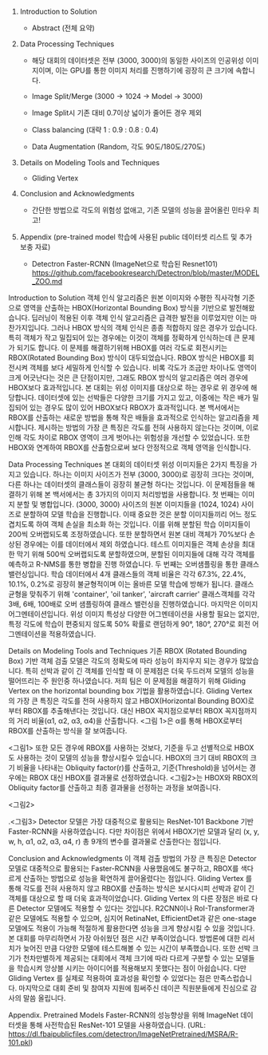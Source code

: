 1) Introduction to Solution
     - Abstract (전체 요약)

2) Data Processing Techniques
     - 해당 대회의 데이터셋은 전부 (3000, 3000)의 동일한 사이즈의 인공위성 이미지이며, 이는 GPU를 통한 이미지 처리를 진행하기에 굉장히 큰 크기에 속합니다.

     - Image Split/Merge (3000 → 1024 → Model → 3000)
     - Image Split시 기존 대비 0.7이상 넓이가 줄어든 경우 제외
     - Class balancing (대략 1 : 0.9 : 0.8 : 0.4)
     - Data Augmentation (Random, 각도 90도/180도/270도)

3) Details on Modeling Tools and Techniques
     - Gliding Vertex

4) Conclusion and Acknowledgments
     - 간단한 방법으로 각도의 위험성 없애고, 기존 모델의 성능을 끌어올린 민타우 최고!

5) Appendix (pre-trained model 학습에 사용된 public 데이터셋 리스트 및 추가 보충 자료)
     - Detectron Faster-RCNN (ImageNet으로 학습된 Resnet101)
          https://github.com/facebookresearch/Detectron/blob/master/MODEL_ZOO.md


Introduction to Solution
객체 인식 알고리즘은 원본 이미지와 수평한 직사각형 기준으로 영역을 산출하는 HBOX(Horizontal Bounding Box) 방식을 기반으로 발전해왔습니다. 딥러닝이 적용된 이후 객체 인식 알고리즘은 급격한 발전을 이루었지만 이는 마찬가지입니다. 그러나 HBOX 방식의 객체 인식은 종종 적합하지 않은 경우가 있습니다. 특히 객체가 작고 밀집되어 있는 경우에는 이것이 객체를 정확하게 인식하는데 큰 문제가 되기도 합니다. 
이 문제를 해결하기위해 HBOX를 여러 각도로 회전시키는 RBOX(Rotated Bounding Box) 방식이 대두되었습니다. RBOX 방식은 HBOX를 회전시켜 객체를 보다 세밀하게 인식할 수 있습니다. 비록 각도가 조금만 차이나도 영역이 크게 어긋난다는 것은 큰 단점이지만, 그래도 RBOX 방식의 알고리즘은 여러 경우에 HBOX보다 효과적입니다.
 본 대회는 위성 이미지를 대상으로 하는 경우로 위 경우에 해당합니다. 데이터셋에 있는 선박들은 다양한 크기를 가지고 있고, 이중에는 작은 배가 밀집되어 있는 경우도 많이 있어 HBOX보다 RBOX가 효과적입니다. 
 본 백서에서는 RBOX를 산출하는 새로운 방법을 통해 작은 배들을 효과적으로 인식하는 알고리즘을 제시합니다. 제시하는 방법의 가장 큰 특징은 각도를 전혀 사용하지 않는다는 것이며, 이로 인해 각도 차이로 RBOX 영역이 크게 벗어나는 위험성을 개선할 수 있었습니다. 또한 HBOX와 연계하여 RBOX를 산출함으로써 보다 안정적으로 객체 영역을 인식합니다.

Data Processing Techniques
 본 대회의 데이터셋 위성 이미지들은 2가지 특징을 가지고 있습니다. 하나는 이미지 사이즈가 전부 (3000, 3000)로 굉장히 크다는 것이며, 다른 하나는 데이터셋의 클래스들이 굉장히 불균형 하다는 것입니다. 이 문제점들을 해결하기 위해 본 백서에서는 총 3가지의 이미지 처리방법을 사용합니다.
 첫 번째는 이미지 분할 및 병합입니다. (3000, 3000) 사이즈의 원본 이미지들을 (1024, 1024) 사이즈로 분할하여 모델 학습을 진행합니다. 이때 중요한 것은 분할 이미지들끼리 어느 정도 겹치도록 하여 객체 손실을 최소화 하는 것입니다. 이를 위해 분할된 학습 이미지들이 200씩 오버랩되도록 조정하였습니다. 또한 분할하면서 원본 대비 객체가 70%보다 손상된 경우에는 이를 데이터에서 제외 하였습니다. 테스트 이미지들은 객체 손상을 최대한 막기 위해 500씩 오버랩되도록 분할하였으며, 분할된 이미지들에 대해 각각 객체를 예측하고 R-NMS를 통한 병합을 진행 하였습니다.
 두 번째는 오버샘플링을 통한 클래스 밸런싱입니다. 학습 데이터에서 4개 클래스들의 객체 비율은 각각 67.3%, 22.4%, 10.1%, 0.2%로 굉장히 불균형적이며 이는 올바른 모델 학습에 방해가 됩니다. 클래스 균형을 맞춰주기 위해 'container', 'oil tanker', 'aircraft carrier' 클래스객체를 각각 3배, 6배, 100배로 오버 샘플링하여 클래스 밸런싱을 진행하였습니다.
 마지막은 이미지 어그멘테이션입니다. 위성 이미지 특성상 다양한 어그멘테이션을 사용할 필요는 없지만, 특정 각도에 학습이 편중되지 않도록 50% 확률로 랜덤하게 90°, 180°, 270°로 회전 어그멘테이션을 적용하였습니다.

Details on Modeling Tools and Techniques
 기존 RBOX (Rotated Bounding Box) 기반 객체 검출 모델은 각도의 정확도에 따라 성능이 좌지우지 되는 경우가 많았습니다. 특히 선박과 같이 긴 객체를 인식할 때 이 문제점은 더욱 두드러져 모델의 성능을 떨어뜨리는 주 원인중 하나였습니다.
 저희 팀은 이 문제점을 해결하기 위해 Gliding Vertex on the horizontal bounding box 기법을 활용하였습니다. Gliding Vertex 의 가장 큰 특징은 각도를 전혀 사용하지 않고 HBOX(Horizontal Bounding BOX)로부터 RBOX를 추출해낸다는 것입니다. 대신 HBOX 꼭지점으로부터 RBOX 꼭지점까지의 거리 비율(α1, α2, α3, α4)을 산출합니다. <그림 1>은 α를 통해 HBOX로부터 RBOX를 산출하는 방식을 잘 보여줍니다. 
 
<그림1>
 또한 모든 경우에 RBOX를 사용하는 것보다, 기준을 두고 선별적으로 HBOX도 사용하는 것이 모델의 성능을 향상시킬수 있습니다. HBOX의 크기 대비 RBOX의 크기 비율을 나타내는 Obliquity factor(r)를 산출하고, 기준(Threshold)을 넘어서는 경우에는 RBOX 대신 HBOX를 결과물로 선정하였습니다. <그림2>는 HBOX와 RBOX의 Obliquity factor를 산출하고 최종 결과물을 선정하는 과정을 보여줍니다. 
 
<그림2>
 
.<그림3>
 Detector 모델은 가장 대중적으로 활용되는 ResNet-101 Backbone 기반 Faster-RCNN을 사용하였습니다. 다만 차이점은 위에서 HBOX기반 모델과 달리 (x, y, w, h, α1, α2, α3, α4, r) 총 9개의 변수를 결과물로 산출한다는 점입니다.

Conclusion and Acknowledgments
 이 객체 검출 방법의 가장 큰 특징은 Detector 모델로 대중적으로 활용되는 Faster-RCNN을 사용했음에도 불구하고, RBOX를 색다르게 산출하는 방법으로 성능을 확연하게 끌어올렸다는 점입니다. Gliding Vertex 를 통해 각도를 전혀 사용하지 않고 RBOX를 산출하는 방식은 보시다시피 선박과 같이 긴 객체를 대상으로 할 때 더욱 효과적이었습니다.  Gliding Vertex 의 다른 장점은 바로 다른 Detector 모델에도 적용할 수 있다는 것입니다. R2CNN이나 RoI-Transformer과 같은 모델에도 적용할 수 있으며, 심지어 RetinaNet, EfficientDet과 같은 one-stage 모델에도 적용이 가능해 적절하게 활용한다면 성능을 크게 향상시킬 수 있을 것입니다.
 본 대회를 마무리하면서 가장 아쉬웠던 점은 시간 부족이었습니다. 방법론에 대한 리서치가 늦어진 만큼 다양한 모델에 테스트해볼 수 있는 시간이 부족했습니다. 또한 선박 크기가 천차만별하게 제공되는 대회에서 객체 크기에 따라 다르게 구분할 수 있는 모델들을 학습시켜 앙상블 시키는 아이디어를 적용해보지 못했다는 점이 아쉽습니다. 다만 Gliding Vertex 를 실제로 적용하여 효과성을 확인할 수 있었다는 점은 만족스럽습니다. 마지막으로 대회 준비 및 참여자 지원에 힘써주신 데이콘 직원분들에게 진심으로 감사의 말씀 올립니다.

Appendix. Pretrained Models
 Faster-RCNN의 성능향상을 위해 ImageNet 데이터셋을 통해 사전학습된 ResNet-101 모델을 사용하였습니다. (URL: https://dl.fbaipublicfiles.com/detectron/ImageNetPretrained/MSRA/R-101.pkl)











